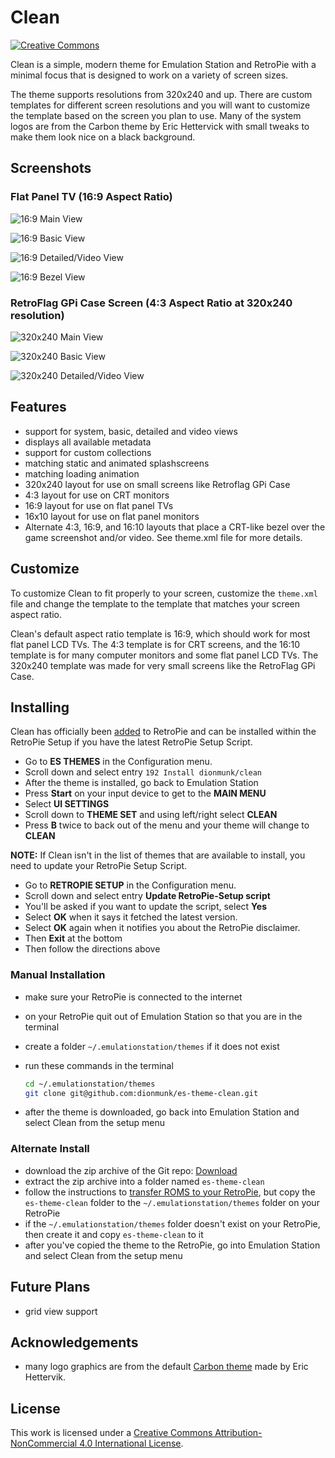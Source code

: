 # Clean

[![Creative Commons](https://flat.badgen.net/badge/license/CC-BY-NC-4.0/orange)](https://creativecommons.org/licenses/by-nc/4.0/)

Clean is a simple, modern theme for Emulation Station and RetroPie with a minimal focus that is designed to work on a variety of screen sizes.

The theme supports resolutions from 320x240 and up. There are custom templates for different screen resolutions and you will want to customize the template based on the screen you plan to use. Many of the system logos are from the Carbon theme by Eric Hettervick with small tweaks to make them look nice on a black background.

## Screenshots

### Flat Panel TV (16:9 Aspect Ratio)

![16:9 Main View](https://i.imgur.com/aly1VRZ.png "16x9 Main View")

![16:9 Basic View](https://i.imgur.com/DFLUsmV.png "16x9 Basic View")

![16:9 Detailed/Video View](https://i.imgur.com/ekGue2V.png "16x9 Detailed/Video View")

![16:9 Bezel View](https://i.imgur.com/l6HJVyr.png "16x9 Bezel View")

### RetroFlag GPi Case Screen (4:3 Aspect Ratio at 320x240 resolution)

![320x240 Main View](https://i.imgur.com/1Ir6hqp.png "320x240 Main View")

![320x240 Basic View](https://i.imgur.com/xyDZgDt.png "320x240 Basic View")

![320x240 Detailed/Video View](https://i.imgur.com/L5LtWsN.png "320x240 Detailed/Video View")

## Features

- support for system, basic, detailed and video views
- displays all available metadata
- support for custom collections
- matching static and animated splashscreens
- matching loading animation
- 320x240 layout for use on small screens like Retroflag GPi Case
- 4:3 layout for use on CRT monitors
- 16:9 layout for use on flat panel TVs
- 16x10 layout for use on flat panel monitors
- Alternate 4:3, 16:9, and 16:10 layouts that place a CRT-like bezel over the game screenshot and/or video. See theme.xml file for more details.

## Customize

To customize Clean to fit properly to your screen, customize the `theme.xml` file and change the template to the template that matches your screen aspect ratio.

Clean's default aspect ratio template is 16:9, which should work for most flat panel LCD TVs. The 4:3 template is for CRT screens, and the 16:10 template is for many computer monitors and some flat panel LCD TVs. The 320x240 template was made for very small screens like the RetroFlag GPi Case.

## Installing

Clean has officially been [added](https://github.com/RetroPie/RetroPie-Setup/pull/3038) to RetroPie and can be installed within the RetroPie Setup if you have the latest RetroPie Setup Script.

- Go to **ES THEMES** in the Configuration menu.
- Scroll down and select entry `192 Install dionmunk/clean`
- After the theme is installed, go back to Emulation Station
- Press **Start** on your input device to get to the **MAIN MENU**
- Select **UI SETTINGS**
- Scroll down to **THEME SET** and using left/right select **CLEAN**
- Press **B** twice to back out of the menu and your theme will change to **CLEAN**

**NOTE:** If Clean isn't in the list of themes that are available to install, you need to update your RetroPie Setup Script.

- Go to **RETROPIE SETUP** in the Configuration menu.
- Scroll down and select entry **Update RetroPie-Setup script**
- You'll be asked if you want to update the script, select **Yes**
- Select **OK** when it says it fetched the latest version.
- Select **OK** again when it notifies you about the RetroPie disclaimer.
- Then **Exit** at the bottom
- Then follow the directions above

### Manual Installation

- make sure your RetroPie is connected to the internet
- on your RetroPie quit out of Emulation Station so that you are in the terminal
- create a folder `~/.emulationstation/themes` if it does not exist
- run these commands in the terminal
  
  ``` bash
  cd ~/.emulationstation/themes
  git clone git@github.com:dionmunk/es-theme-clean.git
  ```

- after the theme is downloaded, go back into Emulation Station and select Clean from the setup menu

### Alternate Install

- download the zip archive of the Git repo: [Download](https://github.com/dionmunk/es-theme-clean/archive/master.zip)
- extract the zip archive into a folder named `es-theme-clean`
- follow the instructions to [transfer ROMS to your RetroPie](https://github.com/retropie/retropie-setup/wiki/Transferring-Roms), but copy the `es-theme-clean` folder to the `~/.emulationstation/themes` folder on your RetroPie
- if the `~/.emulationstation/themes` folder doesn't exist on your RetroPie, then create it and copy `es-theme-clean` to it
- after you've copied the theme to the RetroPie, go into Emulation Station and select Clean from the setup menu

## Future Plans

- grid view support

## Acknowledgements

- many logo graphics are from the default [Carbon theme](https://github.com/RetroPie/es-theme-carbon/) made by Eric Hettervik.

## License

This work is licensed under a [Creative Commons Attribution-NonCommercial 4.0 International License](https://creativecommons.org/licenses/by-nc/4.0/).
